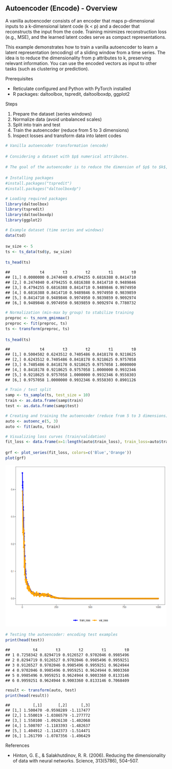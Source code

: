 ## Autoencoder (Encode) - Overview

A vanilla autoencoder consists of an encoder that maps p-dimensional inputs to a k-dimensional latent code (k < p) and a decoder that reconstructs the input from the code. Training minimizes reconstruction loss (e.g., MSE), and the learned latent codes serve as compact representations.

This example demonstrates how to train a vanilla autoencoder to learn a latent representation (encoding) of a sliding window from a time series. The idea is to reduce the dimensionality from p attributes to k, preserving relevant information. You can use the encoded vectors as input to other tasks (such as clustering or prediction).

Prerequisites
- Reticulate configured and Python with PyTorch installed
- R packages: daltoolbox, tspredit, daltoolboxdp, ggplot2

Steps
1) Prepare the dataset (series windows)
2) Normalize data (avoid unbalanced scales)
3) Split into train and test
4) Train the autoencoder (reduce from 5 to 3 dimensions)
5) Inspect losses and transform data into latent codes


``` r
# Vanilla autoencoder transformation (encode)

# Considering a dataset with $p$ numerical attributes. 

# The goal of the autoencoder is to reduce the dimension of $p$ to $k$, such that these $k$ attributes are enough to recompose the original $p$ attributes. 

# Installing packages
#install.packages("tspredit")
#install.packages("daltoolboxdp")
```


``` r
# Loading required packages
library(daltoolbox)
library(tspredit)
library(daltoolboxdp)
library(ggplot2)
```


``` r
# Example dataset (time series and windows)
data(tsd)

sw_size <- 5
ts <- ts_data(tsd$y, sw_size)

ts_head(ts)
```

```
##             t4        t3        t2        t1        t0
## [1,] 0.0000000 0.2474040 0.4794255 0.6816388 0.8414710
## [2,] 0.2474040 0.4794255 0.6816388 0.8414710 0.9489846
## [3,] 0.4794255 0.6816388 0.8414710 0.9489846 0.9974950
## [4,] 0.6816388 0.8414710 0.9489846 0.9974950 0.9839859
## [5,] 0.8414710 0.9489846 0.9974950 0.9839859 0.9092974
## [6,] 0.9489846 0.9974950 0.9839859 0.9092974 0.7780732
```


``` r
# Normalization (min-max by group) to stabilize training
preproc <- ts_norm_gminmax()
preproc <- fit(preproc, ts)
ts <- transform(preproc, ts)

ts_head(ts)
```

```
##             t4        t3        t2        t1        t0
## [1,] 0.5004502 0.6243512 0.7405486 0.8418178 0.9218625
## [2,] 0.6243512 0.7405486 0.8418178 0.9218625 0.9757058
## [3,] 0.7405486 0.8418178 0.9218625 0.9757058 1.0000000
## [4,] 0.8418178 0.9218625 0.9757058 1.0000000 0.9932346
## [5,] 0.9218625 0.9757058 1.0000000 0.9932346 0.9558303
## [6,] 0.9757058 1.0000000 0.9932346 0.9558303 0.8901126
```


``` r
# Train / test split
samp <- ts_sample(ts, test_size = 10)
train <- as.data.frame(samp$train)
test <- as.data.frame(samp$test)
```


``` r
# Creating and training the autoencoder (reduce from 5 to 3 dimensions)
auto <- autoenc_e(5, 3)
auto <- fit(auto, train)
```


``` r
# Visualizing loss curves (train/validation)
fit_loss <- data.frame(x=1:length(auto$train_loss), train_loss=auto$train_loss,val_loss=auto$val_loss)

grf <- plot_series(fit_loss, colors=c('Blue','Orange'))
plot(grf)
```

![plot of chunk unnamed-chunk-7](fig/autoenc_e/unnamed-chunk-7-1.png)


``` r
# Testing the autoencoder: encoding test examples
print(head(test))
```

```
##          t4        t3        t2        t1        t0
## 1 0.7258342 0.8294719 0.9126527 0.9702046 0.9985496
## 2 0.8294719 0.9126527 0.9702046 0.9985496 0.9959251
## 3 0.9126527 0.9702046 0.9985496 0.9959251 0.9624944
## 4 0.9702046 0.9985496 0.9959251 0.9624944 0.9003360
## 5 0.9985496 0.9959251 0.9624944 0.9003360 0.8133146
## 6 0.9959251 0.9624944 0.9003360 0.8133146 0.7068409
```

``` r
result <- transform(auto, test)
print(head(result))
```

```
##          [,1]       [,2]      [,3]
## [1,] 1.500470 -0.9598289 -1.117477
## [2,] 1.550019 -1.0386579 -1.277772
## [3,] 1.550100 -1.0926130 -1.402068
## [4,] 1.500707 -1.1183393 -1.482637
## [5,] 1.404912 -1.1142373 -1.514471
## [6,] 1.261799 -1.0787356 -1.496429
```

References
- Hinton, G. E., & Salakhutdinov, R. R. (2006). Reducing the dimensionality of data with neural networks. Science, 313(5786), 504–507.
